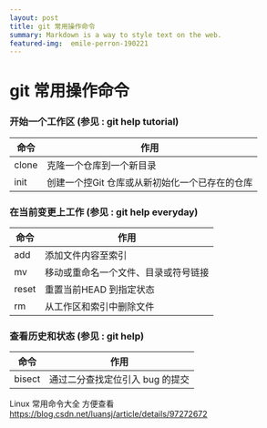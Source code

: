 ```yaml
---
layout: post
title: git 常用操作命令
summary: Markdown is a way to style text on the web.
featured-img:  emile-perron-190221
---
```


# git 常用操作命令

### 开始一个工作区 (参见	: git help tutorial)
|命令|作用|
|----|----|
|clone|克隆一个仓库到一个新目录|
|init|创建一个控Git	仓库或从新初始化一个已存在的仓库|

### 在当前变更上工作	(参见	: git help everyday)
|命令|作用|
|--|--|
|add|添加文件内容至索引|
|mv|移动或重命名一个文件、目录或符号链接|
|reset|重置当前HEAD	到指定状态|
|rm|从工作区和索引中删除文件|

### 查看历史和状态	(参见	: git help)
|命令|作用|
|----|----|
|bisect|通过二分查找定位引入	bug	的提交|

Linux 常用命令大全   方便查看   <https://blog.csdn.net/luansj/article/details/97272672>

